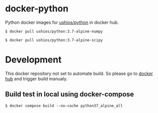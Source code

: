 # docker-python

Python docker images for [ushios/python](https://hub.docker.com/repository/docker/ushios/python) in docker hub.

```console
$ docker pull ushios/python:3.7-alpine-numpy
```

```console
$ docker pull ushios/python:3.7-alpine-scipy
```

# Development

This docker repository not set to automate build. So please go to [docker hub](https://hub.docker.com/repository/docker/ushios/python) and trigger build manualy.

## Build test in local using docker-compose

```console
$ docker compose build --no-cache python37_alpine_all
```
